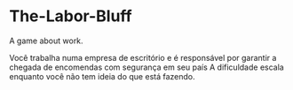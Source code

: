 # The-Labor-Bluff

A game about work.

Você trabalha numa empresa de escritório e é responsável por garantir a chegada de encomendas com segurança em seu país
A dificuldade escala enquanto você não tem ideia do que está fazendo.
